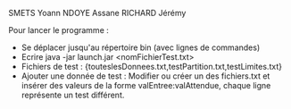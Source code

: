 SMETS Yoann
NDOYE Assane
RICHARD Jérémy

Pour lancer le programme : 

 - Se déplacer jusqu'au répertoire bin (avec lignes de commandes)
 - Ecrire java -jar launch.jar <nomFichierTest.txt>
 - Fichiers de test : {touteslesDonnees.txt,testPartition.txt,testLimites.txt}
 - Ajouter une donnée de test : Modifier ou créer un des fichiers.txt et insérer des valeurs de la forme valEntree:valAttendue, chaque ligne représente un test différent.


  
